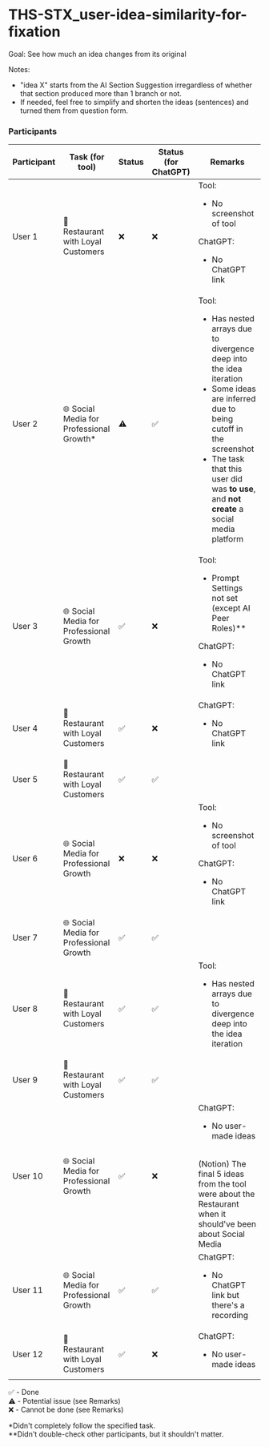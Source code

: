 # THS-STX_user-idea-similarity-for-fixation

Goal: See how much an idea changes from its original

Notes:
- "idea X" starts from the AI Section Suggestion irregardless of whether that section produced more than 1 branch or not.
- If needed, feel free to simplify and shorten the ideas (sentences) and turned them from question form.

### Participants
| Participant | Task (for tool) | Status | Status (for ChatGPT) | Remarks |
| ----------- | --------------- | ------ | -------------------- | ------- |
| User 1      | 🍕 Restaurant with Loyal Customers | ❌ | ❌ | Tool: <ul><li>No screenshot of tool</li></ul>ChatGPT: <ul><li>No ChatGPT link</li></ul> |
| User 2      | 🌐 Social Media for Professional Growth* | ⚠️ | ✅ | Tool: <ul><li>Has nested arrays due to divergence deep into the idea iteration</li><li>Some ideas are inferred due to being cutoff in the screenshot</li><li>The task that this user did was **to use**, and **not create** a social media platform</li></ul> |
| User 3      | 🌐 Social Media for Professional Growth | ✅ | ❌ | Tool: <ul><li>Prompt Settings not set (except AI Peer Roles)**</li></ul>ChatGPT: <ul><li>No ChatGPT link</li></ul> |
| User 4      | 🍕 Restaurant with Loyal Customers | ✅ | ❌ | ChatGPT: <ul><li>No ChatGPT link</li></ul>
| User 5      | 🍕 Restaurant with Loyal Customers | ✅ | ✅ | 
| User 6      | 🌐 Social Media for Professional Growth | ❌ | ❌ | Tool: <ul><li>No screenshot of tool</li></ul>ChatGPT: <ul><li>No ChatGPT link</li></ul> |
| User 7      | 🌐 Social Media for Professional Growth | ✅ | ✅ | 
| User 8      | 🍕 Restaurant with Loyal Customers | ✅ | ✅ | Tool: <ul><li>Has nested arrays due to divergence deep into the idea iteration</li></ul> |
| User 9      | 🍕 Restaurant with Loyal Customers | ✅ | ✅ | 
| User 10     | 🌐 Social Media for Professional Growth | ✅ | ❌ | ChatGPT: <ul><li>No user-made ideas</li></ul> <br>(Notion) The final 5 ideas from the tool were about the Restaurant when it should've been about Social Media
| User 11     | 🌐 Social Media for Professional Growth | ✅ | ✅ | ChatGPT: <ul><li>No ChatGPT link but there's a recording</li></ul>
| User 12     | 🍕 Restaurant with Loyal Customers | ✅ | ❌ | ChatGPT: <ul><li>No user-made ideas</li></ul>

✅ - Done <br>
⚠️ - Potential issue (see Remarks) <br>
❌ - Cannot be done (see Remarks)

*Didn't completely follow the specified task. <br>
**Didn't double-check other participants, but it shouldn't matter.

